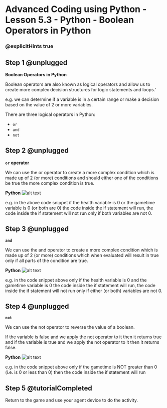 # Advanced Coding using Python - Lesson 5.3 - Python - Boolean Operators in Python

### @explicitHints true

## Step 1 @unplugged
**Boolean Operators in Python**

Boolean operators are also known as logical operators and allow us to create more complex decision structures for logic statements and loops.'

e.g. we can determine if a variable is in a certain range or make a decision based on the value of 2 or more variables.

There are three logical operators in Python:

- ```or``` 
- ```and``` 
- ```not``` 

## Step 2 @unplugged
**```or``` operator**

We can use the or operator to create a more complex condition which is made up of 2 (or more) conditions and should either one of the conditions be true the more complex condition is true.

**Python**
![alt text](https://advancedpyv3.codingcredentials.com/Lesson5/5.3/images/1.jpg?raw=true "Python")

e.g. in the above code snippet if the health variable is 0 or the gametime variable is 0 (or both are 0) the code inside the if statement will run, the code inside the if statement will not run only if both variables are not 0.

## Step 3 @unplugged
**```and```**

We can use the and operator to create a more complex condition which is made up of 2 (or more) conditions which when evaluated will result in true only if all parts of the condition are true.

**Python**
![alt text](https://advancedpyv3.codingcredentials.com/Lesson5/5.3/images/2.jpg?raw=true "Python")

e.g. in the code snippet above only if the health variable is 0 and the gametime variable is 0 the code inside the if statement will run, the code inside the if statement will not run only if either (or both) variables are not 0.


## Step 4 @unplugged
**```not```**

We can use the not operator to reverse the value of a boolean.

If the variable is false and we apply the not operator to it then it returns true and if the variable is true and we apply the not operator to it then it returns
false.

**Python**
![alt text](https://advancedpyv3.codingcredentials.com/Lesson5/5.3/images/3.jpg?raw=true "Python")

e.g. in the code snippet above only if the gametime is NOT greater than 0 (i.e. is 0 or less than 0) then the code inside the if statement will run

## Step 5 @tutorialCompleted
Return to the game and use your agent device to do the activity. 